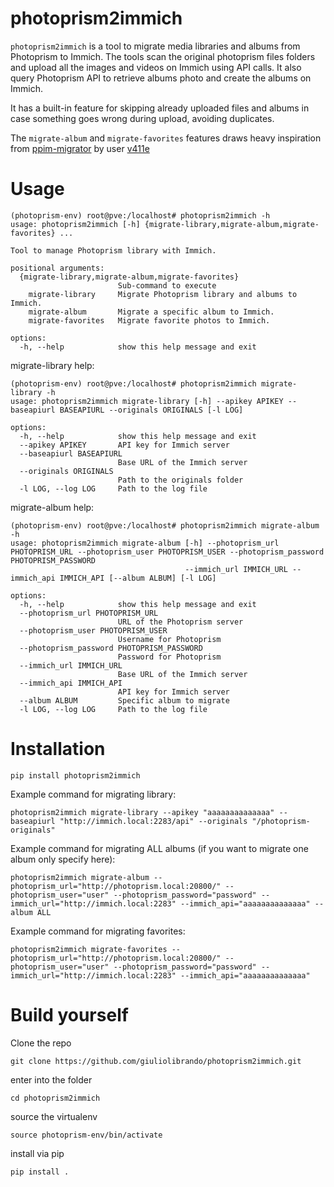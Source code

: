 
# photoprism2immich
`photoprism2immich` is a tool to migrate media libraries and albums from Photoprism to Immich.
The tools scan the original photoprism files folders and upload all the images and videos on Immich using API calls. It also query Photoprism API to retrieve albums photo and create the albums on Immich.

It has a built-in feature for skipping already uploaded files and albums in case something goes wrong during upload, avoiding duplicates.  

The `migrate-album` and `migrate-favorites` features draws heavy inspiration from  [ppim-migrator](https://github.com/v411e/ppim-migrator) by user [v411e](https://github.com/v411e)

# Usage
```
(photoprism-env) root@pve:/localhost# photoprism2immich -h
usage: photoprism2immich [-h] {migrate-library,migrate-album,migrate-favorites} ...

Tool to manage Photoprism library with Immich.

positional arguments:
  {migrate-library,migrate-album,migrate-favorites}
                        Sub-command to execute
    migrate-library     Migrate Photoprism library and albums to Immich.
    migrate-album       Migrate a specific album to Immich.
    migrate-favorites   Migrate favorite photos to Immich.

options:
  -h, --help            show this help message and exit
```
migrate-library help:
```
(photoprism-env) root@pve:/localhost# photoprism2immich migrate-library -h
usage: photoprism2immich migrate-library [-h] --apikey APIKEY --baseapiurl BASEAPIURL --originals ORIGINALS [-l LOG]

options:
  -h, --help            show this help message and exit
  --apikey APIKEY       API key for Immich server
  --baseapiurl BASEAPIURL
                        Base URL of the Immich server
  --originals ORIGINALS
                        Path to the originals folder
  -l LOG, --log LOG     Path to the log file
```
migrate-album help:
```
(photoprism-env) root@pve:/localhost# photoprism2immich migrate-album -h
usage: photoprism2immich migrate-album [-h] --photoprism_url PHOTOPRISM_URL --photoprism_user PHOTOPRISM_USER --photoprism_password PHOTOPRISM_PASSWORD
                                       --immich_url IMMICH_URL --immich_api IMMICH_API [--album ALBUM] [-l LOG]

options:
  -h, --help            show this help message and exit
  --photoprism_url PHOTOPRISM_URL
                        URL of the Photoprism server
  --photoprism_user PHOTOPRISM_USER
                        Username for Photoprism
  --photoprism_password PHOTOPRISM_PASSWORD
                        Password for Photoprism
  --immich_url IMMICH_URL
                        Base URL of the Immich server
  --immich_api IMMICH_API
                        API key for Immich server
  --album ALBUM         Specific album to migrate
  -l LOG, --log LOG     Path to the log file
```

# Installation
```
pip install photoprism2immich
```
Example command for migrating library:
```
photoprism2immich migrate-library --apikey "aaaaaaaaaaaaaa" --baseapiurl "http://immich.local:2283/api" --originals "/photoprism-originals"
```


Example command for migrating ALL albums  (if you want to migrate one album only specify here):
```
photoprism2immich migrate-album --photoprism_url="http://photoprism.local:20800/" --photoprism_user="user" --photoprism_password="password" --immich_url="http://immich.local:2283" --immich_api="aaaaaaaaaaaaaa" --album ALL
```

Example command for migrating favorites:
```
photoprism2immich migrate-favorites --photoprism_url="http://photoprism.local:20800/" --photoprism_user="user" --photoprism_password="password" --immich_url="http://immich.local:2283" --immich_api="aaaaaaaaaaaaaa"
```

# Build yourself

Clone the repo
```
git clone https://github.com/giuliolibrando/photoprism2immich.git
```
enter into the folder
```
cd photoprism2immich
```
source the virtualenv
```
source photoprism-env/bin/activate
```
install via pip
```
pip install .
